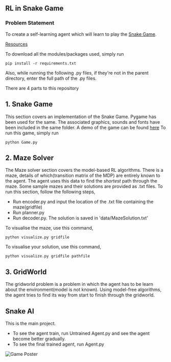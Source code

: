 RL in Snake Game 
----------

### Problem Statement
To create a self-learning agent which will learn to play the [Snake Game](https://en.wikipedia.org/wiki/Snake_(video_game_genre)).

[Resources](https://www.notion.so/SOC-Snake-AI-Project-471ff57983a24f749ca0ec08df8c9472)

To download all the modules/packages used, simply run
```
pip install -r requirements.txt
```

Also, while running the following .py files, if they're not in the parent directory, enter the full path of the .py files.

There are 4 parts to this repository
## 1. Snake Game
This section covers an implementation of the Snake Game. Pygame has been used for the same. The associated graphics, sounds and fonts have been included in the same folder.
A demo of the game can be found [here](https://drive.google.com/drive/folders/1CTkxnkQnRemGd09Aj9upi3X7SBlZLHA-?usp=sharing)
To run this game, simply run
```
python Game.py
```
## 2. Maze Solver
The Maze solver section covers the model-based RL algorithms. There is a maze, details of which(transition matrix of the MDP) are entirely known to the agent. The agent uses this data to find the _shortest_ path through the maze. Some sample mazes and their solutions are provided as .txt files.
To run this section, follow the following steps,
- Run encoder.py and input the location of the .txt file containing the maze(gridfile)
- Run planner.py
- Run decoder.py. The solution is saved in 'data/MazeSolution.txt'

To visualise the maze, use this command, 
``` 
python visualize.py gridfile
```
To visualise your solution, use this command,
```
python visualize.py gridfile pathfile
```
## 3. GridWorld
The gridworld problem is a problem in which the agent has to be learn about the environment(model is not known). Using model-free algorithms, the agent tries to find its way from start to finish through the gridworld.

## Snake AI
This is the main project. 
- To see the agent train, run Untrained Agent.py and see the agent become better gradually.
- To see the final trained agent, run Agent.py 

![Game Poster](https://handsontek.net/images/Teams/Snake/hero.png)
